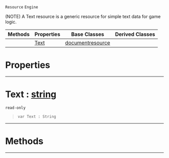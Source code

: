  `Resource` `Engine`



(NOTE) A Text resource is a generic resource for simple text data for game logic.

|Methods|Properties|Base Classes|Derived Classes|
|---|---|---|---|
| |[ Text](https://github.com/ZilchEngine/ZilchDocs/blob/master/code_reference/class_reference/textblock.md#text-zilch-engine-documen)|[documentresource](https://github.com/ZilchEngine/ZilchDocs/blob/master/code_reference/class_reference/documentresource.md)| |


 #  Properties


---  
 #  Text : [string](https://github.com/ZilchEngine/ZilchDocs/blob/master/code_reference/nada_base_types/string.md)

 `read-only`

> 
> ``` lang=cpp, name=Nada
> var Text : String


---  
 #  Methods


---  
 

 